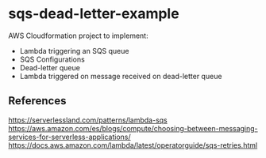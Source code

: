 # sqs-dead-letter-example

AWS Cloudformation project to implement:

- Lambda triggering an SQS queue
- SQS Configurations
- Dead-letter queue
- Lambda triggered on message received on dead-letter queue

## References

https://serverlessland.com/patterns/lambda-sqs
https://aws.amazon.com/es/blogs/compute/choosing-between-messaging-services-for-serverless-applications/
https://docs.aws.amazon.com/lambda/latest/operatorguide/sqs-retries.html
